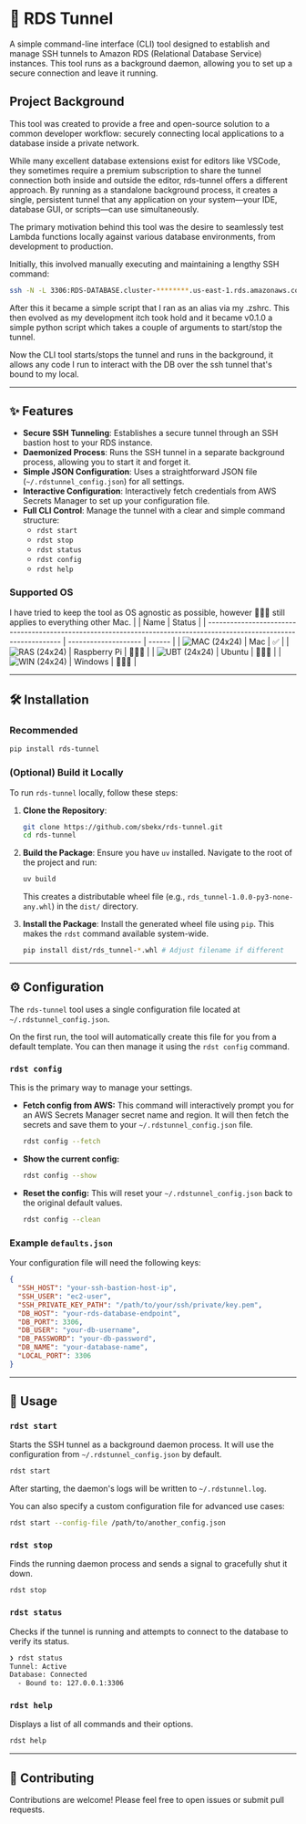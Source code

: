 <!-- 
    TODO 
    - Add in badges when CI/CD is complete
    - Include PR template and Issue template
-->

# 🚀 RDS Tunnel

A simple command-line interface (CLI) tool designed to establish and manage SSH tunnels to Amazon RDS (Relational Database Service) instances. This tool runs as a background daemon, allowing you to set up a secure connection and leave it running.

## Project Background
This tool was created to provide a free and open-source solution to a common developer workflow: securely connecting local applications to a database inside a private network.

While many excellent database extensions exist for editors like VSCode, they sometimes require a premium subscription to share the tunnel connection both inside and outside the editor, rds-tunnel offers a different approach. By running as a standalone background process, it creates a single, persistent tunnel that any application on your system—your IDE, database GUI, or scripts—can use simultaneously.
 
The primary motivation behind this tool was the desire to seamlessly test Lambda functions locally against various database environments, from development to production. 

Initially, this involved manually executing and maintaining a lengthy SSH command:
```bash
ssh -N -L 3306:RDS-DATABASE.cluster-********.us-east-1.rds.amazonaws.com:3306 ec2-user@EC2_HOST_IP_OR_PUBLIC_DNS -i /PATH/TO/KEY.pem
```

After this it became a simple script that I ran as an alias via my .zshrc. This then evolved as my development itch took hold and it became v0.1.0 a simple python script which takes a couple of arguments to start/stop the tunnel. 

Now the CLI tool starts/stops the tunnel and runs in the background, it allows any code I run to interact with the DB over the ssh tunnel that's bound to my local. 
***

## ✨ Features

*   **Secure SSH Tunneling**: Establishes a secure tunnel through an SSH bastion host to your RDS instance.
*   **Daemonized Process**: Runs the SSH tunnel in a separate background process, allowing you to start it and forget it.
*   **Simple JSON Configuration**: Uses a straightforward JSON file (`~/.rdstunnel_config.json`) for all settings.
*   **Interactive Configuration**: Interactively fetch credentials from AWS Secrets Manager to set up your configuration file.
*   **Full CLI Control**: Manage the tunnel with a clear and simple command structure:
    *   `rdst start`
    *   `rdst stop`
    *   `rdst status`
    *   `rdst config`
    *   `rdst help`

### Supported OS
I have tried to keep the tool as OS agnostic as possible, however 🤷🏼‍♂️ still applies to everything other Mac.
|                                                                                                                | Name                 | Status |
| -------------------------------------------------------------------------------------------------------------------- | -------------------- | ------ |
| ![](https://raw.githubusercontent.com/EgoistDeveloper/operating-system-logos/master/src/24x24/MAC.png "MAC (24x24)") | Mac                  | ✅     |
| ![](https://raw.githubusercontent.com/EgoistDeveloper/operating-system-logos/master/src/24x24/RAS.png "RAS (24x24)") | Raspberry Pi         | 🤷🏼‍♂️     |
| ![](https://raw.githubusercontent.com/EgoistDeveloper/operating-system-logos/master/src/24x24/UBT.png "UBT (24x24)") | Ubuntu               | 🤷🏼‍♂️     |
| ![](https://raw.githubusercontent.com/EgoistDeveloper/operating-system-logos/master/src/24x24/WIN.png "WIN (24x24)") | Windows              | 🤷🏼‍♂️     |

***

## 🛠️ Installation
### Recommended
```bash
pip install rds-tunnel
```
### (Optional) Build it Locally
To run `rds-tunnel` locally, follow these steps:

1.  **Clone the Repository**:
    ```bash
    git clone https://github.com/sbekx/rds-tunnel.git
    cd rds-tunnel
    ```

2.  **Build the Package**:
    Ensure you have `uv` installed. Navigate to the root of the project and run:
    ```bash
    uv build
    ```
    This creates a distributable wheel file (e.g., `rds_tunnel-1.0.0-py3-none-any.whl`) in the `dist/` directory.

3.  **Install the Package**:
    Install the generated wheel file using `pip`. This makes the `rdst` command available system-wide.
    ```bash
    pip install dist/rds_tunnel-*.whl # Adjust filename if different
    ```

***

## ⚙️ Configuration

The `rds-tunnel` tool uses a single configuration file located at `~/.rdstunnel_config.json`.

On the first run, the tool will automatically create this file for you from a default template. You can then manage it using the `rdst config` command.

### `rdst config`

This is the primary way to manage your settings.

*   **Fetch config from AWS:**
    This command will interactively prompt you for an AWS Secrets Manager secret name and region. It will then fetch the secrets and save them to your `~/.rdstunnel_config.json` file.
    ```bash
    rdst config --fetch
    ```

*   **Show the current config:**
    ```bash
    rdst config --show
    ```

*   **Reset the config:**
    This will reset your `~/.rdstunnel_config.json` back to the original default values.
    ```bash
    rdst config --clean
    ```

### Example `defaults.json`

Your configuration file will need the following keys:
```json
{
  "SSH_HOST": "your-ssh-bastion-host-ip",
  "SSH_USER": "ec2-user",
  "SSH_PRIVATE_KEY_PATH": "/path/to/your/ssh/private/key.pem",
  "DB_HOST": "your-rds-database-endpoint",
  "DB_PORT": 3306,
  "DB_USER": "your-db-username",
  "DB_PASSWORD": "your-db-password",
  "DB_NAME": "your-database-name",
  "LOCAL_PORT": 3306
}
```


***

## 🚀 Usage

### `rdst start`
Starts the SSH tunnel as a background daemon process. It will use the configuration from `~/.rdstunnel_config.json` by default.
```bash
rdst start
```
After starting, the daemon's logs will be written to `~/.rdstunnel.log`.

You can also specify a custom configuration file for advanced use cases:
```bash
rdst start --config-file /path/to/another_config.json
```

### `rdst stop`
Finds the running daemon process and sends a signal to gracefully shut it down.
```bash
rdst stop
```

### `rdst status`
Checks if the tunnel is running and attempts to connect to the database to verify its status.
```bash
❯ rdst status
Tunnel: Active
Database: Connected
  - Bound to: 127.0.0.1:3306
```

### `rdst help`
Displays a list of all commands and their options.
```bash
rdst help
```

*** 

## 🤝 Contributing
Contributions are welcome! Please feel free to open issues or submit pull requests.
